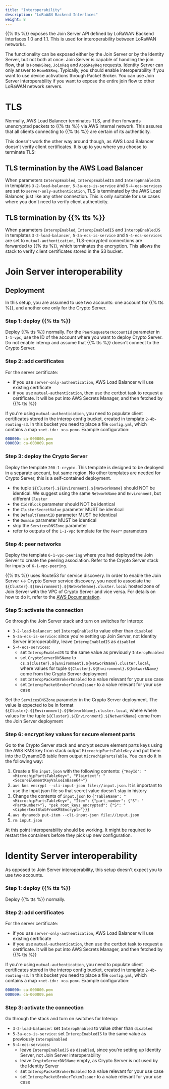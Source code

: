 ```yaml
---
title: "Interoperability"
description: "LoRaWAN Backend Interfaces"
weight: 8
---
```


{{% tts %}} exposes the Join Server API defined by LoRaWAN Backend Interfaces 1.0 and 1.1. This is used for interoperability between LoRaWAN networks.

<!--more-->

The functionality can be exposed either by the Join Server or by the Identity Server, but not both at once. Join Server is capable of handling the join flow, that is `HomeNSReq`, `JoinReq` and `AppSKeyReq` requests. Identity Server can only answer to `HomeNSReq`. Typically, you should enable interoperability if you want to use device activations through Packet Broker. You can use Join Server interoperability if you want to expose the entire join flow to other LoRaWAN network servers.

# TLS

Normally, AWS Load Balancer terminates TLS, and then forwards unencrypted packets to {{% tts %}} via AWS internal network. This assures that all clients connecting to {{% tts %}} are certain of its authenticity.

This doesn't work the other way around though, as AWS Load Balancer doesn't verify client certificates. It is up to you where you choose to terminate TLS:

## TLS termination by the AWS Load Balancer

When parameters `InteropEnabled`, `InteropEnabledIS` and `InteropEnabledJS` in templates `3-2-load-balancer`, `5-3a-ecs-is-service` and `5-4-ecs-services` are set to `server-only-authentication`, TLS is terminated by the AWS Load Balancer, just like any other connection. This is only suitable for use cases where you don't need to verify client authenticity.

## TLS termination by {{% tts %}}

When parameters `InteropEnabled`, `InteropEnabledIS` and `InteropEnabledJS` in templates `3-2-load-balancer`, `5-3a-ecs-is-service` and `5-4-ecs-services` are set to `mutual-authentication`, TLS-encrypted connections are forwarded to {{% tts %}}, which terminates the encryption. This allows the stack to verify client certificates stored in the S3 bucket.

# Join Server interoperability

## Deployment

In this setup, you are assumed to use two accounts: one account for {{% tts %}}, and another one only for the Crypto Server.

### Step 1: deploy {{% tts %}}

Deploy {{% tts %}} normally. For the `PeerRequesterAccountId` parameter in `1-1-vpc`, use the ID of the account where you want to deploy Crypto Server. Do not enable interop and assume that {{% tts %}} doesn't connect to the Crypto Server.

### Step 2: add certificates

For the server certificate:
- if you use `server-only-authentication`, AWS Load Balancer will use existing certificate
- if you use `mutual-authentication`, then use the certbot task to request a certificate. It will be put into AWS Secrets Manager, and then fetched by {{% tts %}}

If you're using `mutual-authentication`, you need to populate client certificates stored in the interop config bucket, created in template `2-4b-routing-s3`. In this bucket you need to place a file `config.yml`, which contains a map `<net-id>: <ca.pem>`. Example configuration:

```yaml
000000: ca-000000.pem
000009: ca-000009.pem
```

### Step 3: deploy the Crypto Server

Deploy the template `200-1-crypto`. This template is designed to be deployed in a separate account, but same region. No other templates are needed for Crypto Server, this is a self-contained deployment.

- the tuple `${Cluster}.${Environment}.${NetworkName}` should NOT be identical. We suggest using the same `NetworkName` and `Environment`, but different `Cluster`
- the `CidrBlock` parameter should NOT be identical
- the `ClusterSecretValue` parameter MUST be identical
- the `DefaultTenantID` parameter MUST be identical
- the `Domain` parameter MUST be identical
- skip the `ServicesDNSZone` parameter
- refer to outputs of the `1-1-vpc` template for the `Peer*` parameters

### Step 4: peer networks

Deploy the template `6-1-vpc-peering` where you had deployed the Join Server to create the peering association. Refer to the Crypto Server stack for inputs of `6-1-vpc-peering`.

{{% tts %}} uses Route53 for service discovery. In order to enable the Join Server <-> Crypto Server service discovery, you need to associate the `${Cluster}.${Environment}.${NetworkName}.cluster.local` hosted zone of Join Server with the VPC of Crypto Server and vice versa. For details on how to do it, refer to the [AWS Documentation](https://aws.amazon.com/premiumsupport/knowledge-center/route53-private-hosted-zone/).

### Step 5: activate the connection

Go through the Join Server stack and turn on switches for Interop:
- `3-2-load-balancer`: set `InteropEnabled` to value other than `disabled`
- `5-3a-ecs-is-service`: since you're setting up Join Server, not Identity Server interoperability, leave `InteropEnabledIS` as `disabled`
- `5-4-ecs-services`:
    - set `InteropEnabledJS` to the same value as previously `InteropEnabled`
    - set `CryptoServerDNSName` to `cs.${Cluster}.${Environment}.${NetworkName}.cluster.local`, where values for tuple `${Cluster}.${Environment}.${NetworkName}` come from the Crypto Server deployment
    - set `InteropPacketBrokerEnabled` to a value relevant for your use case
    - set `InteropPacketBrokerTokenIssuer` to a value relevant for your use case

Set the `ServicesDNSZone` parameter in the Crypto Server deployment. The value is expected to be in format `${Cluster}.${Environment}.${NetworkName}.cluster.local`, where where values for the tuple `${Cluster}.${Environment}.${NetworkName}` come from the Join Server deployment

### Step 6: encrypt key values for secure element parts

Go to the Crypto Server stack and encrypt secure element parts keys using the AWS KMS key from stack output `MicrochipPartsTableKey` and put them into the DynamoDB table from output `MicrochipPartsTable`. You can do it in the following way:
1. Create a file `input.json` with the following contents: `{"KeyId": "<MicrochipPartsTableKey>", "Plaintext": "<SecureElementKeyValueInBase64>"}`
2. `aws kms encrypt --cli-input-json file://input.json`. It is important to use the input json file so that secret value doesn't stay in history
3. Change the contents of `input.json` to `{"TableName": "<MicrochipPartsTableKey>", "Item": {"part_number": {"S": "<PartNumber>"}, "psk_root_keys_encrypted": {"S": "<CiphertextBlobFromKMSEncrypt>"}}}`
4. `aws dynamodb put-item --cli-input-json file://input.json`
5. `rm input.json`

At this point interoperability should be working. It might be required to restart the containers before they pick up new configuration.

# Identity Server interoperability

As opposed to Join Server interoperability, this setup doesn't expect you to use two accounts.

### Step 1: deploy {{% tts %}}

Deploy {{% tts %}} normally.

### Step 2: add certificates

For the server certificate:
- if you use `server-only-authentication`, AWS Load Balancer will use existing certificate
- if you use `mutual-authentication`, then use the certbot task to request a certificate. It will be put into AWS Secrets Manager, and then fetched by {{% tts %}}

If you're using `mutual-authentication`, you need to populate client certificates stored in the interop config bucket, created in template `2-4b-routing-s3`. In this bucket you need to place a file `config.yml`, which contains a map `<net-id>: <ca.pem>`. Example configuration:

```yaml
000000: ca-000000.pem
000009: ca-000009.pem
```

### Step 3: activate the connection

Go through the stack and turn on switches for Interop:
- `3-2-load-balancer`: set `InteropEnabled` to value other than `disabled`
- `5-3a-ecs-is-service`: set `InteropEnabledIS` to the same value as previously `InteropEnabled`
- `5-4-ecs-services`:
    - leave `InteropEnabledJS` as `disabled`, since you're setting up Identity Server, not Join Server interoperability
    - leave `CryptoServerDNSName` empty, as Crypto Server is not used by the Identity Server
    - set `InteropPacketBrokerEnabled` to a value relevant for your use case
    - set `InteropPacketBrokerTokenIssuer` to a value relevant for your use case
